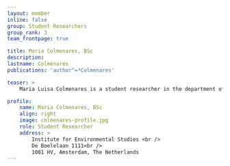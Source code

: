 ```yaml
---
layout: member
inline: false
group: Student Researchers
group_rank: 3
team_frontpage: true

title: Maria Colmenares, BSc
description: 
lastname: Colmenares
publications: 'author^=*Colmenares'

teaser: >
    Maria Luisa Colmenares is a student researcher in the department of Water and Climate Risk (WCR) of the Institute for Environmental Studies (IVM) at Vrije Universiteit Amsterdam.

profile:
    name: Maria Colmenares, BSc
    align: right
    image: colmenares-profile.jpg
    role: Student Researcher
    address: >
        Institute for Environmental Studies <br />
        De Boelelaan 1111<br />
        1081 HV, Amsterdam, The Netherlands
---
```



